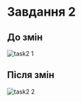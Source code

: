 # Завдання 2

## До змін
![task2 1](https://github.com/user-attachments/assets/20e726f0-1579-4ef0-9e71-0c3bb0057ce3)


## Після змін
![task2 2](https://github.com/user-attachments/assets/4d81fc7b-5fa0-4438-8707-dcc17c9d8b36)
